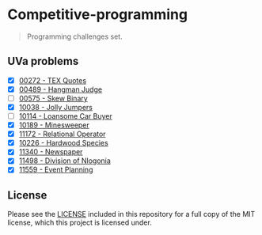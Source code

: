 # Competitive-programming

> Programming challenges set.

## UVa problems

- [X] [00272 - TEX Quotes ](https://uva.onlinejudge.org/index.php?option=com_onlinejudge&Itemid=8&category=4&page=show_problem&problem=208)
- [x] [00489 - Hangman Judge](https://uva.onlinejudge.org/index.php?option=com_onlinejudge&Itemid=8&page=show_problem&category=&problem=430)
- [ ] [00575 - Skew Binary](https://uva.onlinejudge.org/index.php?option=com_onlinejudge&Itemid=8&category=7&page=show_problem&problem=516)
- [x] [10038 - Jolly Jumpers](https://uva.onlinejudge.org/index.php?option=com_onlinejudge&Itemid=8&category=12&page=show_problem&problem=979)
- [ ] [10114 - Loansome Car Buyer](https://uva.onlinejudge.org/index.php?option=com_onlinejudge&Itemid=8&category=13&page=show_problem&problem=1055)
- [x] [10189 - Minesweeper](https://uva.onlinejudge.org/index.php?option=com_onlinejudge&Itemid=8&category=13&page=show_problem&problem=1130)
- [x] [11172 - Relational Operator](https://uva.onlinejudge.org/index.php?option=com_onlinejudge&Itemid=8&category=23&page=show_problem&problem=2113)
- [x] [10226 - Hardwood Species](https://uva.onlinejudge.org/index.php?option=com_onlinejudge&Itemid=8&category=14&page=show_problem&problem=1167)
- [x] [11340 - Newspaper](https://uva.onlinejudge.org/index.php?option=com_onlinejudge&Itemid=8&category=25&page=show_problem&problem=2315)
- [x] [11498 - Division of Nlogonia](https://uva.onlinejudge.org/index.php?option=com_onlinejudge&Itemid=8&category=26&page=show_problem&problem=2493)
- [x] [11559 - Event Planning](https://uva.onlinejudge.org/index.php?option=com_onlinejudge&Itemid=8&category=27&page=show_problem&problem=2595)

## License

Please see the [LICENSE](https://github.com/patriciaTel/Competitive-programing/blob/master/LICENSE) included in this repository for a full copy of the MIT license, which this project is licensed under.
